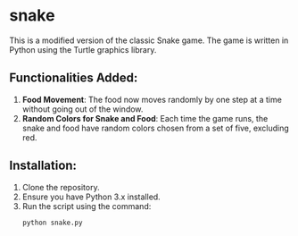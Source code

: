 # snake

This is a modified version of the classic Snake game. The game is written in Python using the Turtle graphics library.

## Functionalities Added:
1. **Food Movement**: The food now moves randomly by one step at a time without going out of the window.
2. **Random Colors for Snake and Food**: Each time the game runs, the snake and food have random colors chosen from a set of five, excluding red.

## Installation:
1. Clone the repository.
2. Ensure you have Python 3.x installed.
3. Run the script using the command:
   ```bash
   python snake.py
